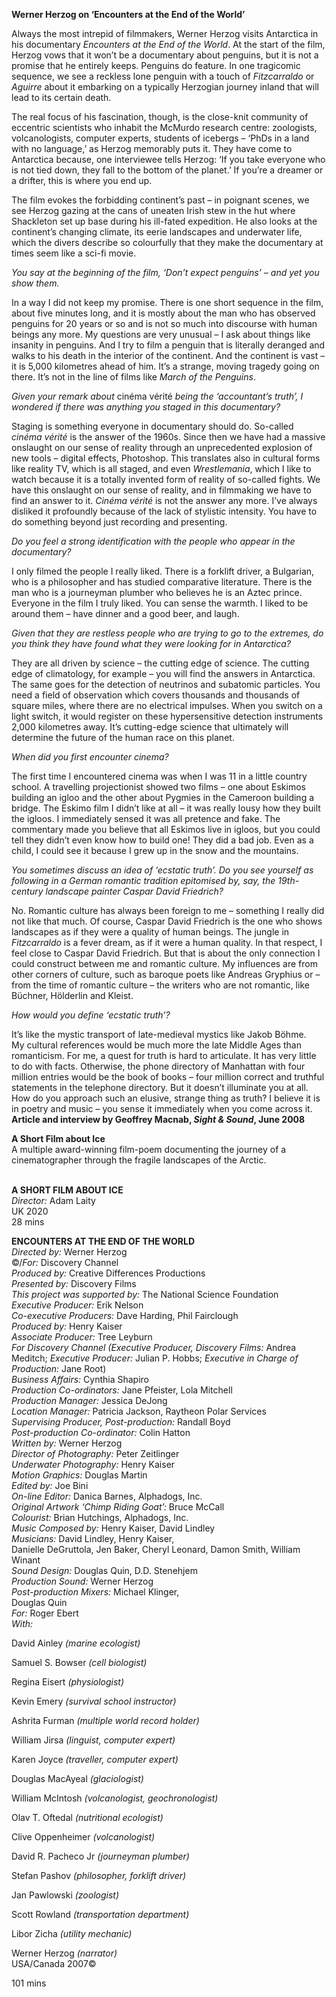 

**Werner Herzog on ‘Encounters at the End of the World’**

Always the most intrepid of filmmakers, Werner Herzog visits Antarctica in his documentary _Encounters at the End of the World_. At the start of the film, Herzog vows that it won’t be a documentary about penguins, but it is not a promise that he entirely keeps. Penguins do feature. In one tragicomic sequence, we see a reckless lone penguin with a touch of _Fitzcarraldo_ or _Aguirre_ about it embarking on a typically Herzogian journey inland that will lead to its certain death.

The real focus of his fascination, though, is the close-knit community of eccentric scientists who inhabit the McMurdo research centre: zoologists, volcanologists, computer experts, students of icebergs – ‘PhDs in a land with no language,’ as Herzog memorably puts it. They have come to Antarctica because, one interviewee tells Herzog: ‘If you take everyone who is not tied down, they fall to the bottom of the planet.’ If you’re a dreamer or a drifter, this is where you end up.

The film evokes the forbidding continent’s past – in poignant scenes, we see Herzog gazing at the cans of uneaten Irish stew in the hut where Shackleton set up base during his ill-fated expedition. He also looks at the continent’s changing climate, its eerie landscapes and underwater life, which the divers describe so colourfully that they make the documentary at times seem like a sci-fi movie.

_You say at the beginning of the film, ‘Don’t expect penguins’ – and yet you show them._

In a way I did not keep my promise. There is one short sequence in the film, about five minutes long, and it is mostly about the man who has observed penguins for 20 years or so and is not so much into discourse with human beings any more. My questions are very unusual – I ask about things like insanity in penguins. And I try to film a penguin that is literally deranged and walks to his death in the interior of the continent. And the continent is vast – it is 5,000 kilometres ahead of him. It’s a strange, moving tragedy going on there. It’s not in the line of films like _March of the Penguins_.

_Given your remark about_ cinéma vérité _being the ‘accountant’s truth’, I wondered if there was anything you staged in this documentary?_

Staging is something everyone in documentary should do. So-called _cinéma vérité_ is the answer of the 1960s. Since then we have had a massive onslaught on our sense of reality through an unprecedented explosion of new tools – digital effects, Photoshop. This translates also in cultural forms like reality TV, which is all staged, and even _Wrestlemania_, which I like to watch because it is a totally invented form of reality of so-called fights. We have this onslaught on our sense of reality, and in filmmaking we have to find an answer to it. _Cinéma vérité_ is not the answer any more. I’ve always disliked it profoundly because of the lack of stylistic intensity. You have to do something beyond just recording and presenting.

_Do you feel a strong identification with the people who appear in the documentary?_

I only filmed the people I really liked. There is a forklift driver, a Bulgarian, who is a philosopher and has studied comparative literature. There is the man who is a journeyman plumber who believes he is an Aztec prince. Everyone in the film I truly liked. You can sense the warmth. I liked to be around them – have dinner and a good beer, and laugh.

_Given that they are restless people who are trying to go to the extremes, do you think they have found what they were looking for in Antarctica?_

They are all driven by science – the cutting edge of science. The cutting edge of climatology, for example – you will find the answers in Antarctica. The same goes for the detection of neutrinos and subatomic particles. You need a field of observation which covers thousands and thousands of square miles, where there are no electrical impulses. When you switch on a light switch, it would register on these hypersensitive detection instruments 2,000 kilometres away. It’s cutting-edge science that ultimately will determine the future of the human race on this planet.

_When did you first encounter cinema?_

The first time I encountered cinema was when I was 11 in a little country school. A travelling projectionist showed two films – one about Eskimos building an igloo and the other about Pygmies in the Cameroon building a bridge. The Eskimo film I didn’t like at all – it was really lousy how they built the igloos. I immediately sensed it was all pretence and fake. The commentary made you believe that all Eskimos live in igloos, but you could tell they didn’t even know how to build one! They did a bad job. Even as a child, I could see it because I grew up in the snow and the mountains.

_You sometimes discuss an idea of ‘ecstatic truth’. Do you see yourself as following in a German romantic tradition epitomised by, say, the 19th-century landscape painter Caspar David Friedrich?_

No. Romantic culture has always been foreign to me – something I really did not like that much. Of course, Caspar David Friedrich is the one who shows landscapes as if they were a quality of human beings. The jungle in _Fitzcarraldo_ is a fever dream, as if it were a human quality. In that respect, I feel close to Caspar David Friedrich. But that is about the only connection I could construct between me and romantic culture. My influences are from other corners of culture, such as baroque poets like Andreas Gryphius or – from the time of romantic culture – the writers who are not romantic, like Büchner, Hölderlin  and Kleist.

_How would you define ‘ecstatic truth’?_

It’s like the mystic transport of late-medieval mystics like Jakob Böhme.  
My cultural references would be much more the late Middle Ages than romanticism. For me, a quest for truth is hard to articulate. It has very little to do with facts. Otherwise, the phone directory of Manhattan with four million entries would be the book of books – four million correct and truthful statements in the telephone directory. But it doesn’t illuminate you at all.  
How do you approach such an elusive, strange thing as truth? I believe it is in poetry and music – you sense it immediately when you come across it.  
**Article and interview by Geoffrey Macnab, _Sight & Sound_, June 2008**

**A Short Film about Ice**  
A multiple award-winning film-poem documenting the journey of a cinematographer through the fragile landscapes of the Arctic.
<br><br>

**A SHORT FILM ABOUT ICE**  
_Director:_ Adam Laity  
UK 2020  
28 mins

**ENCOUNTERS AT THE END OF THE WORLD**  
_Directed by:_ Werner Herzog  
©/_For:_ Discovery Channel  
_Produced by:_ Creative Differences Productions  
_Presented by:_ Discovery Films  
_This project was supported by:_  The National Science Foundation  
_Executive Producer:_ Erik Nelson  
_Co-executive Producers:_ Dave Harding,  Phil Fairclough  
_Produced by:_ Henry Kaiser  
_Associate Producer:_ Tree Leyburn  
_For Discovery Channel (Executive Producer, Discovery Films:_ Andrea Meditch; _Executive Producer:_ Julian P. Hobbs; _Executive in Charge of Production:_ Jane Root)  
_Business Affairs:_ Cynthia Shapiro  
_Production Co-ordinators:_ Jane Pfeister,  Lola Mitchell  
_Production Manager:_ Jessica DeJong  
_Location Manager:_ Patricia Jackson,  Raytheon Polar Services  
_Supervising Producer, Post-production:_  Randall Boyd  
_Post-production Co-ordinator:_ Colin Hatton  
_Written by:_ Werner Herzog  
_Director of Photography:_ Peter Zeitlinger  
_Underwater Photography:_ Henry Kaiser  
_Motion Graphics:_ Douglas Martin  
_Edited by:_ Joe Bini  
_On-line Editor:_ Danica Barnes, Alphadogs, Inc.  
_Original Artwork ‘Chimp Riding Goat’:_ Bruce McCall  
_Colourist:_ Brian Hutchings, Alphadogs, Inc.  
_Music Composed by:_ Henry Kaiser, David Lindley  
_Musicians:_ David Lindley, Henry Kaiser,  
Danielle DeGruttola, Jen Baker, Cheryl Leonard, Damon Smith, William Winant  
_Sound Design:_ Douglas Quin, D.D. Stenehjem  
_Production Sound:_ Werner Herzog  
_Post-production Mixers:_ Michael Klinger,  
Douglas Quin  
_For:_ Roger Ebert  
_With:_

David Ainley _(marine ecologist)_

Samuel S. Bowser _(cell biologist)_

Regina Eisert _(physiologist)_

Kevin Emery _(survival school instructor)_

Ashrita Furman _(multiple world record holder)_

William Jirsa _(linguist, computer expert)_

Karen Joyce _(traveller, computer expert)_

Douglas MacAyeal _(glaciologist)_

William McIntosh _(volcanologist, geochronologist)_

Olav T. Oftedal _(nutritional ecologist)_

Clive Oppenheimer _(volcanologist)_

David R. Pacheco Jr _(journeyman plumber)_

Stefan Pashov _(philosopher, forklift driver)_

Jan Pawlowski _(zoologist)_

Scott Rowland _(transportation department)_

Libor Zicha _(utility mechanic)_

Werner Herzog _(narrator)_  
USA/Canada 2007©

101 mins
<!--stackedit_data:
eyJoaXN0b3J5IjpbMTI1MDc3NDg1N119
-->